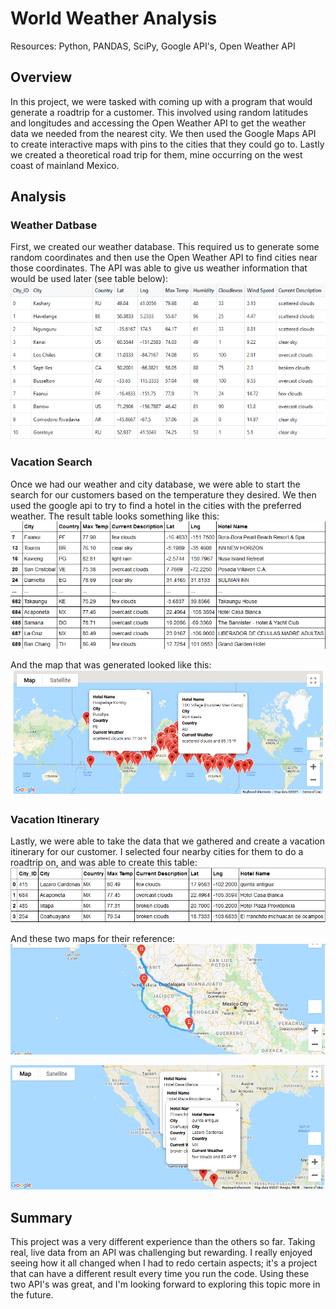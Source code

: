 # World Weather Analysis
Resources: Python, PANDAS, SciPy, Google API's, Open Weather API
## Overview
In this project, we were tasked with coming up with a program that would generate a roadtrip for a customer. This involved using random latitudes and longitudes and accessing the Open Weather API to get the weather data we needed from the nearest city. We then used the Google Maps API to create interactive maps with pins to the cities that they could go to. Lastly we created a theoretical road trip for them, mine occurring on the west coast of mainland Mexico.
## Analysis
### Weather Datbase
First, we created our weather database. This required us to generate some random coordinates and then use the Open Weather API to find cities near those coordinates. The API was able to give us weather information that would be used later (see table below):
![](https://github.com/mabuckjr/World_Weather_Analysis/blob/main/Weather_Database/Weather_Database_Table.PNG)
### Vacation Search
Once we had our weather and city database, we were able to start the search for our customers based on the temperature they desired. We then used the google api to try to find a hotel in the cities with the preferred weather. The result table looks something like this:
![](https://github.com/mabuckjr/World_Weather_Analysis/blob/main/Vacation_Search/Vacation_Search_Table.PNG)

And the map that was generated looked like this:
![](https://github.com/mabuckjr/World_Weather_Analysis/blob/main/Vacation_Search/WeatherPy_vacation_map.PNG)
### Vacation Itinerary
Lastly, we were able to take the data that we gathered and create a vacation itinerary for our customer. I selected four nearby cities for them to do a roadtrip on, and was able to create this table:
![](https://github.com/mabuckjr/World_Weather_Analysis/blob/main/Vacation_Itinerary/Vacation_Itinerary_Table.PNG)

And these two maps for their reference:
![](https://github.com/mabuckjr/World_Weather_Analysis/blob/main/Vacation_Itinerary/WeatherPy_travel_map.PNG)

![](https://github.com/mabuckjr/World_Weather_Analysis/blob/main/Vacation_Itinerary/WeatherPy_travel_map_markers.PNG)
## Summary
This project was a very different experience than the others so far. Taking real, live data from an API was challenging but rewarding. I really enjoyed seeing how it all changed when I had to redo certain aspects; it's a project that can have a different result every time you run the code. Using these two API's was great, and I'm looking forward to exploring this topic more in the future.
